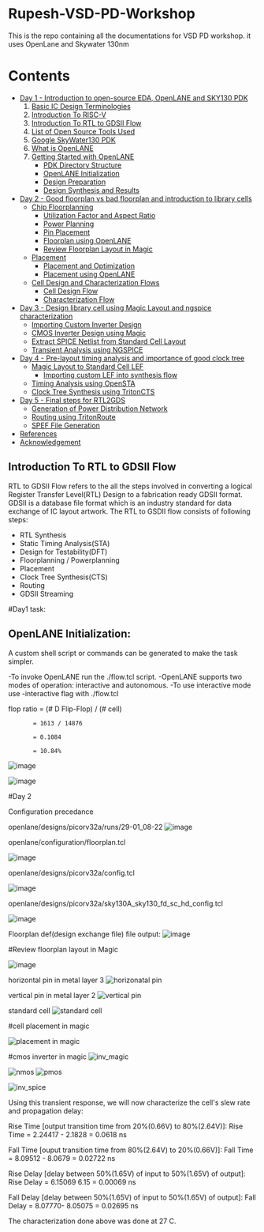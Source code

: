 # Rupesh-VSD-PD-Workshop
This is the repo containing all the documentations for VSD PD workshop. it uses OpenLane and Skywater 130nm


# Contents

- [Day 1 - Introduction to open-source EDA, OpenLANE and SKY130 PDK](#day-1---introduction-to-open-source-eda-openlane-and-sky130-pdk)
    1. [Basic IC Design Terminologies](#basic-ic-design-terminologies)
    2. [Introduction To RISC-V](#introduction-to-risc-v)
    3. [Introduction To RTL to GDSII Flow](#introduction-to-rtl-to-gdsii-flow)
    4. [List of Open Source Tools Used](#list-of-open-source-tools-used)
    5. [Google SkyWater130 PDK](#google-skywater130-pdk)
    6. [What is OpenLANE](#what-is-openlane)
    7. [Getting Started with OpenLANE](#getting-started-with-openlane)
        - [PDK Directory Structure](#pdk-directory-structure)
        - [OpenLANE Initialization](#openlane-initialization)
        - [Design Preparation](#design-preparation)
        - [Design Synthesis and Results](#design-synthesis-and-results)
 - [Day 2 - Good floorplan vs bad floorplan and introduction to library cells](#day-2---good-floorplan-vs-bad-floorplan-and-introduction-to-library-cells)
    - [Chip Floorplanning](#chip-floorplanning)
      - [Utilization Factor and Aspect Ratio](#utilization-factor-and-aspect-ratio)
      - [Power Planning](#power-planning)
      - [Pin Placement](#pin-placement)
      - [Floorplan using OpenLANE](#floorplan-using-openlane)
      - [Review Floorplan Layout in Magic](#review-floorplan-layout-in-magic)
    - [Placement](#placement)
      - [Placement and Optimization](#placement-and-optimization)
      - [Placement using OpenLANE](#placement-using-openlane)
    - [Cell Design and Characterization Flows](#cell-design-and-characterization-flows)
      - [Cell Design Flow](#cell-design-flow)
      - [Characterization Flow](#characterization-flow)
  - [Day 3 - Design library cell using Magic Layout and ngspice characterization](#day-3---design-library-cell-using-magic-layout-and-ngspice-characterization)
    - [Importing Custom Inverter Design ](#importing-custom-inverter-design)
    - [CMOS Inverter Design using Magic](#cmos-inverter-design-using-magic)
    - [Extract SPICE Netlist from Standard Cell Layout](#extract-spice-netlist-from-standard-cell-layout)
    - [Transient Analysis using NGSPICE](#transient-analysis-using-ngspice)
  - [Day 4 - Pre-layout timing analysis and importance of good clock tree](#day-4---pre-layout-timing-analysis-and-importance-of-good-clock-tree)
    - [Magic Layout to Standard Cell LEF](#magic-layout-to-standard-cell-lef)
      - [Importing custom LEF into synthesis flow](#importing-custom-lef-into-synthesis-flow)
    - [Timing Analysis using OpenSTA](#timing-analysis-using-opensta)
    - [Clock Tree Synthesis using TritonCTS](#clock-tree-synthesis-using-tritoncts)
  - [Day 5 - Final steps for RTL2GDS](#day-5---final-steps-for-rtl2gds)
    - [Generation of Power Distribution Network](#generation-of-power-distribution-network)
    - [Routing using TritonRoute](#routing-using-tritonroute)
    - [SPEF File Generation](#spef-file-generation)
  - [References](#references)
  - [Acknowledgement](#acknowledgement)

## Introduction To RTL to GDSII Flow
  RTL to GDSII Flow refers to the all the steps involved in converting a logical Register Transfer Level(RTL) Design to a fabrication ready GDSII format. GDSII is a database file format which is an industry standard for data exchange of IC layout artwork.
  The RTL to GSDII flow consists of following steps:
  - RTL Synthesis
  - Static Timing Analysis(STA)
  - Design for Testability(DFT)
  - Floorplanning / Powerplanning
  - Placement
  - Clock Tree Synthesis(CTS)
  - Routing
  - GDSII Streaming

#Day1 task:

## OpenLANE Initialization:

A custom shell script or commands can be generated to make the task simpler.

-To invoke OpenLANE run the ./flow.tcl script.
-OpenLANE supports two modes of operation: interactive and autonomous.
-To use interactive mode use -interactive flag with ./flow.tcl


flop ratio = (# D Flip-Flop) / (# cell)

           = 1613 / 14876
           
           = 0.1084
           
           = 10.84%

![image](https://user-images.githubusercontent.com/94752269/215266396-82641036-1ddd-456b-b492-0943c7df0797.png)

![image](https://user-images.githubusercontent.com/94752269/215266491-a19084c7-5f40-4a04-800c-9a4a272a9405.png)

#Day 2

Configuration precedance

openlane/designs/picorv32a/runs/29-01_08-22
![image](https://user-images.githubusercontent.com/94752269/215329406-83f0e76d-071e-4015-8e48-62c31f78c4ab.png)

openlane/configuration/floorplan.tcl

![image](https://user-images.githubusercontent.com/94752269/215328808-01451fb8-b6c2-4d36-bec4-40d2a3407b24.png)

openlane/designs/picorv32a/config.tcl

![image](https://user-images.githubusercontent.com/94752269/215329088-f114e240-d18c-467b-bff3-58d3a5a2b3e2.png)

openlane/designs/picorv32a/sky130A_sky130_fd_sc_hd_config.tcl

![image](https://user-images.githubusercontent.com/94752269/215329228-2d619ede-2fcb-4491-96a0-785f8a1380ec.png)

Floorplan def(design exchange file) file output:
![image](https://user-images.githubusercontent.com/94752269/215336194-a663e23d-e596-42d2-bd4d-f74a90dee468.png)

#Review floorplan layout in Magic

![image](https://user-images.githubusercontent.com/94752269/215336711-7f7465c3-dc98-4f44-b582-2e82408bcf27.png)

horizontal pin in metal layer 3
![horizonatal pin](https://user-images.githubusercontent.com/94752269/215338207-f2d8ab3e-8183-4d92-ac6d-3ca3d5f5db2e.png)

vertical pin in metal layer 2
![vertical pin](https://user-images.githubusercontent.com/94752269/215338087-0d1ae2e2-b429-476e-ba5f-7269926aad5a.png)

standard cell
![standard cell](https://user-images.githubusercontent.com/94752269/215338548-c47a02a2-0d48-4679-a4d8-43ae193a9626.png)

#cell placement in magic

![placement in magic](https://user-images.githubusercontent.com/94752269/215349113-f8450733-8d29-45cd-b18a-eddc6e6ce238.png)

#cmos inverter in magic
![inv_magic](https://user-images.githubusercontent.com/94752269/215521049-8a69b215-29e8-4733-ab0f-b6827b1c039d.png)

![nmos](https://user-images.githubusercontent.com/94752269/215521069-7443c2f2-14b1-43d8-b5a3-e49e68866426.png)
![pmos](https://user-images.githubusercontent.com/94752269/215521080-2fe3a9fe-24c2-4c46-ad80-43596f763984.png)

![inv_spice](https://user-images.githubusercontent.com/94752269/215521054-79871ddc-18ca-4f6f-9be0-b57f19fc4c18.png)


Using this transient response, we will now characterize the cell's slew rate and propagation delay:

Rise Time [output transition time from 20%(0.66V) to 80%(2.64V)]:
Rise Time = 2.24417 - 2.1828 = 0.0618 ns

Fall Time [ouput transition time from 80%(2.64V) to 20%(0.66V)]:
Fall Time = 8.09512 - 8.0679 = 0.02722 ns

Rise Delay [delay between 50%(1.65V) of input to 50%(1.65V) of output]:
Rise Delay = 6.15069 6.15 = 0.00069 ns

Fall Delay [delay between 50%(1.65V) of input to 50%(1.65V) of output]:
Fall Delay = 8.07770- 8.05075 = 0.02695 ns

The characterization done above was done at 27 C.
